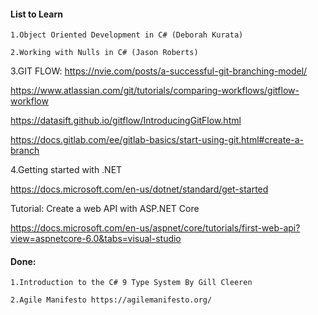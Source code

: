 #### List to Learn

`1.Object Oriented Development in C# (Deborah Kurata)`

`2.Working with Nulls in C# (Jason Roberts)`

3.GIT FLOW:
https://nvie.com/posts/a-successful-git-branching-model/

https://www.atlassian.com/git/tutorials/comparing-workflows/gitflow-workflow

https://datasift.github.io/gitflow/IntroducingGitFlow.html

https://docs.gitlab.com/ee/gitlab-basics/start-using-git.html#create-a-branch

4.Getting started with .NET

https://docs.microsoft.com/en-us/dotnet/standard/get-started

Tutorial: Create a web API with ASP.NET Core 

https://docs.microsoft.com/en-us/aspnet/core/tutorials/first-web-api?view=aspnetcore-6.0&tabs=visual-studio

#### Done:
`1.Introduction to the C# 9 Type System By Gill Cleeren`

`2.Agile Manifesto https://agilemanifesto.org/`